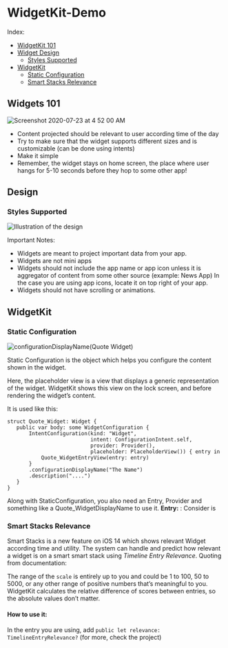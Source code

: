 # WidgetKit-Demo

Index: 


- [WidgetKit 101](#Widgets-101) 
- [Widget Design](#Design) 
  - [Styles Supported](#Styles-Supported)
- [WidgetKit](#WidgetKit)
  - [Static Configuration](#Static-Configuration)
  - [Smart Stacks Relevance](#Smart-Stacks-Relevance)


## Widgets 101 

![Screenshot 2020-07-23 at 4 52 00 AM](https://user-images.githubusercontent.com/27673762/88239266-874d1c00-cca1-11ea-8241-f140c212dea0.png)

- Content projected should be relevant to user according time of the day 
- Try to make sure that the widget supports different sizes and is customizable (can be done using intents)
- Make it simple 
- Remember, the widget stays on home screen, the place where user hangs for 5-10 seconds before they hop to some other app! 


## Design 
### Styles Supported 

 ![Illustration of the design](https://user-images.githubusercontent.com/27673762/88238301-ecebd900-cc9e-11ea-9f3b-4d84c012083f.jpg)

Important Notes: 
- Widgets are meant to project important data from your app.
- Widgets are not mini apps 
- Widgets should not include the app name or app icon unless it is aggregator of content from some other source (example: News App) In the case you are using app icons, locate it on top right of your app.
- Widgets should not have scrolling or animations.

## WidgetKit

### Static Configuration 
![configurationDisplayName(_Quote Widget_)](https://user-images.githubusercontent.com/27673762/88246872-7c9e8100-ccb9-11ea-823d-85bcf8b8891b.jpg)
 
 Static Configuration is the object which helps you configure the content shown in the widget. 
 
 Here, the placeholder view is a view that displays a generic representation of the widget. WidgetKit shows this view on the lock screen, and before rendering the widget’s content. 
 
 It is used like this: 
 
 ```
struct Quote_Widget: Widget {
    public var body: some WidgetConfiguration {
        IntentConfiguration(kind: "Widget",
                            intent: ConfigurationIntent.self,
                            provider: Provider(),
                            placeholder: PlaceholderView()) { entry in
            Quote_WidgetEntryView(entry: entry)
        }
        .configurationDisplayName("The Name")
        .description("....")
    }
}
 ```
 
 Along with StaticConfiguration, you also need an Entry, Provider and something like a Quote_WidgetDisplayName to use it. 
**Entry:** : Consider is


### Smart Stacks Relevance 

Smart Stacks is a new feature on iOS 14 which shows relevant Widget according time and utility. 
The system can handle and predict how relevant a widget is on a smart smart stack using _Timeline Entry Relevance_.
Quoting from documentation: 

The range of the `scale` is entirely up to you and could be 1 to 100, 50 to 5000, or any other range of positive numbers that’s meaningful to you. WidgetKit calculates the relative difference of scores between entries, so the absolute values don’t matter.
#### How to use it: 
In the entry you are using, add `public let relevance: TimelineEntryRelevance?` (for more, check the project)
